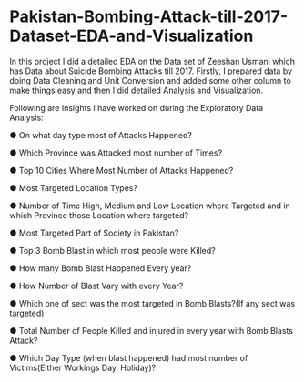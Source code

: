 # Pakistan-Bombing-Attack-till-2017-Dataset-EDA-and-Visualization
In this project I did a detailed EDA on the Data set of Zeeshan Usmani which has Data about Suicide Bombing Attacks till 2017. Firstly, I prepared data by doing Data Cleaning and Unit Conversion and added some other column to make things easy and then I did detailed Analysis and Visualization. 

Following are Insights I have worked on during the Exploratory Data Analysis:

● On what day type most of Attacks Happened?

● Which Province was Attacked most number of Times?

● Top 10 Cities Where Most Number of Attacks Happened?

● Most Targeted Location Types?

● Number of Time High, Medium and Low Location where Targeted and in which Province those Location where targeted?

● Most Targeted Part of Society in Pakistan?

● Top 3 Bomb Blast in which most people were Killed?

● How many Bomb Blast Happened Every year?

● How Number of Blast Vary with every Year?

● Which one of sect was the most targeted in Bomb Blasts?(If any sect was targeted)

● Total Number of People Killed and injured in every year with Bomb Blasts Attack?

● Which Day Type (when blast happened) had most number of Victims(Either Workings Day, Holiday)?

